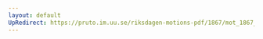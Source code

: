 ```yaml
---
layout: default
UpRedirect: https://pruto.im.uu.se/riksdagen-motions-pdf/1867/mot_1867__fk__22.pdf
---
```


